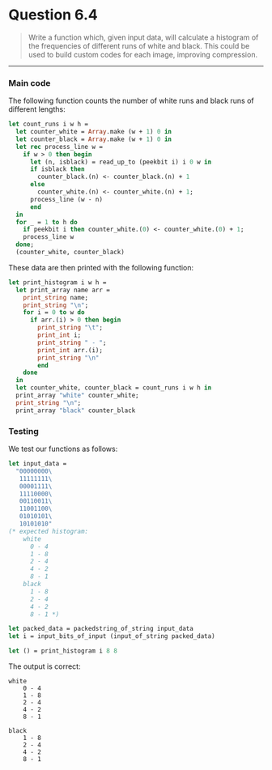 # Question 6.4

> Write a function which, given input data, will calculate a histogram of the frequencies of different runs of white and black.
> This could be used to build custom codes for each image, improving compression.

---

### Main code

The following function counts the number of white runs and black runs of different lengths:
```ocaml
let count_runs i w h =
  let counter_white = Array.make (w + 1) 0 in
  let counter_black = Array.make (w + 1) 0 in
  let rec process_line w =
    if w > 0 then begin
      let (n, isblack) = read_up_to (peekbit i) i 0 w in
      if isblack then
        counter_black.(n) <- counter_black.(n) + 1
      else
        counter_white.(n) <- counter_white.(n) + 1;
      process_line (w - n)
      end
  in
  for _ = 1 to h do
    if peekbit i then counter_white.(0) <- counter_white.(0) + 1;
    process_line w
  done;
  (counter_white, counter_black)
```
These data are then printed with the following function:
```ocaml
let print_histogram i w h =
  let print_array name arr =
    print_string name;
    print_string "\n";
    for i = 0 to w do
      if arr.(i) > 0 then begin
        print_string "\t";
        print_int i;
        print_string " - ";
        print_int arr.(i);
        print_string "\n"
        end
    done
  in
  let counter_white, counter_black = count_runs i w h in
  print_array "white" counter_white;
  print_string "\n";
  print_array "black" counter_black
```



### Testing

We test our functions as follows:
```ocaml
let input_data =
  "00000000\
   11111111\
   00001111\
   11110000\
   00110011\
   11001100\
   01010101\
   10101010"
(* expected histogram:
    white
      0 - 4
      1 - 8
      2 - 4
      4 - 2
      8 - 1
    black
      1 - 8
      2 - 4
      4 - 2
      8 - 1 *)

let packed_data = packedstring_of_string input_data
let i = input_bits_of_input (input_of_string packed_data)

let () = print_histogram i 8 8
```
The output is correct:
```text
white
	0 - 4
	1 - 8
	2 - 4
	4 - 2
	8 - 1

black
	1 - 8
	2 - 4
	4 - 2
	8 - 1
```
